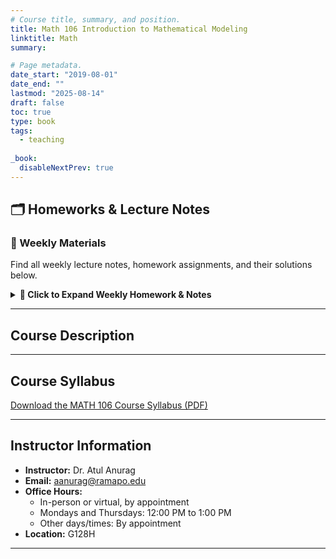 ```yaml
---
# Course title, summary, and position.
title: Math 106 Introduction to Mathematical Modeling
linktitle: Math
summary: 

# Page metadata.
date_start: "2019-08-01"
date_end: ""
lastmod: "2025-08-14"
draft: false
toc: true
type: book
tags: 
  - teaching
  
_book:
  disableNextPrev: true
---
```



## 🗂️ Homeworks & Lecture Notes

### 📅 Weekly Materials
Find all weekly lecture notes, homework assignments, and their solutions below.

<details>
  <summary><b>🔽 Click to Expand Weekly Homework & Notes</b></summary>

<br>

| 🕓 **Week** | 📘 **Lecture Notes** | 🧮 **Homework** | ✅ **Solutions** |
|:-----------:|:-------------------:|:---------------:|:----------------:|
| 1 | [Lecture Notes 1](week1/math_106_lecture_1.pdf) | [Homework 1](week1/homework1.pdf) | [Solutions 1](week1/solutions1.pdf) |
| 2 | [Lecture Notes 2](week1/math_106_lecture_2.pdf) | [Homework 2](week2/homework2.pdf) | [Solutions 2](week2/solutions2.pdf) |
| 3 | [Lecture Notes 3](week2/math_106_lecture_3.pdf) | [Homework 3](week3/homework3.pdf) | [Solutions 3](week3/solutions3.pdf) |
| 4 | [Lecture Notes 4](week2/math_106_lecture_4.pdf) | [Homework 4](week4/homework4.pdf) | [Solutions 4](week4/solutions4.pdf) |
| 5 | [Lecture Notes 5](week3/math_106_lecture_5.pdf) | [Homework 5](week5/homework5.pdf) | [Solutions 5](week5/solutions5.pdf) |
| 6 | [Lecture Notes 6](week3/math_106_lecture_6.pdf) | [Homework 6](week6/homework6.pdf) | [Solutions 6](week6/solutions6.pdf) |
| 7 | [Lecture Notes 7](week4/math_106_lecture_7.pdf) | [Homework 7](week7/homework7.pdf) | [Solutions 7](week7/solutions7.pdf) |
| 8 | [Lecture Notes 8](week4/math_106_lecture_8.pdf) | [Homework 8](week8/homework8.pdf) | [Solutions 8](week8/solutions8.pdf) |
| 9 | [Lecture Notes 9](week5/math_106_lecture_9.pdf) | [Homework 9](week9/homework9.pdf) | [Solutions 9](week9/solutions9.pdf) |
| 10 | [Lecture Notes 10](week5/math_106_lecture_10.pdf) | [Homework 10](week10/homework10.pdf) | [Solutions 10](week10/solutions10.pdf) |
| 11 | [Lecture Notes 11](week6/math_106_lecture_11.pdf) | [Homework 11](week11/homework11.pdf) | [Solutions 11](week11/solutions11.pdf) |
| 12 | [Lecture Notes 12](week6/math_106_lecture_12.pdf) | [Homework 12](week12/homework12.pdf) | [Solutions 12](week12/solutions12.pdf) |

<br>
</details>




---

## Course Description


---

## Course Syllabus

[Download the MATH 106 Course Syllabus (PDF)](week1/MATH106-syllabus.pdf)


---

## Instructor Information

- **Instructor:** Dr. Atul Anurag  
- **Email:** [aanurag@ramapo.edu](mailto:aanurag@ramapo.edu)  
- **Office Hours:**  
  - In-person or virtual, by appointment  
  - Mondays and Thursdays: 12:00 PM to 1:00 PM  
  - Other days/times: By appointment  
- **Location:** G128H


---
